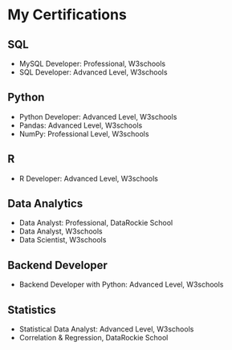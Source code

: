 # My Certifications

## SQL
- MySQL Developer: Professional, W3schools
- SQL Developer: Advanced Level, W3schools

## Python
- Python Developer: Advanced Level, W3schools
- Pandas: Advanced Level, W3schools
- NumPy: Professional Level, W3schools

## R
- R Developer: Advanced Level, W3schools
  
## Data Analytics
- Data Analyst: Professional, DataRockie School
- Data Analyst, W3schools
- Data Scientist, W3schools
  
## Backend Developer
- Backend Developer with Python: Advanced Level, W3schools

## Statistics
- Statistical Data Analyst: Advanced Level, W3schools
- Correlation & Regression, DataRockie School



